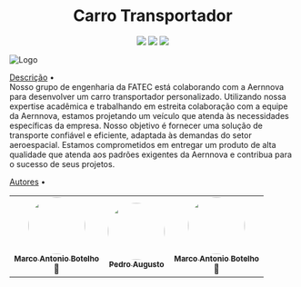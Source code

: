 <h1 align="center"> Carro Transportador</h1>
<p align="center">
<img src="https://img.shields.io/badge/Status-Em progresso-%237159c1?style=for-the-badge&logo=ghost"/>
<img src="https://img.shields.io/badge/Instituição-Faculdade%20de%20Tecnologia%20de%20SJC-green"/>
<img src="https://img.shields.io/badge/Curso-Manut.Aeronaves-green"/>

![Logo]([file:///C:/Users/Fatec/Pictures/Captura%20de%20tela%202024-06-05%20210441.png](https://private-user-images.githubusercontent.com/101574709/337051452-08c0f95c-4654-44a3-8cc2-43a66561556e.png?jwt=eyJhbGciOiJIUzI1NiIsInR5cCI6IkpXVCJ9.eyJpc3MiOiJnaXRodWIuY29tIiwiYXVkIjoicmF3LmdpdGh1YnVzZXJjb250ZW50LmNvbSIsImtleSI6ImtleTUiLCJleHAiOjE3MTc2MzI5MjQsIm5iZiI6MTcxNzYzMjYyNCwicGF0aCI6Ii8xMDE1NzQ3MDkvMzM3MDUxNDUyLTA4YzBmOTVjLTQ2NTQtNDRhMy04Y2MyLTQzYTY2NTYxNTU2ZS5wbmc_WC1BbXotQWxnb3JpdGhtPUFXUzQtSE1BQy1TSEEyNTYmWC1BbXotQ3JlZGVudGlhbD1BS0lBVkNPRFlMU0E1M1BRSzRaQSUyRjIwMjQwNjA2JTJGdXMtZWFzdC0xJTJGczMlMkZhd3M0X3JlcXVlc3QmWC1BbXotRGF0ZT0yMDI0MDYwNlQwMDEwMjRaJlgtQW16LUV4cGlyZXM9MzAwJlgtQW16LVNpZ25hdHVyZT0yMTYxMmYxN2QzOGFmOGFhZjBlMjNjMWNhNDJmMTQwNWY4NzFmMGE5ZDRhYzZlZTk3NmM1NDllYjc1MTU1ZjNhJlgtQW16LVNpZ25lZEhlYWRlcnM9aG9zdCZhY3Rvcl9pZD0wJmtleV9pZD0wJnJlcG9faWQ9MCJ9.IpaKhTPbwWqEZWFkVvGMBxYh2zaLA2NbXf-kTVWxhEM)) 

<a href="#objetivo">Descrição</a> •  
Nosso grupo de engenharia da FATEC está colaborando com a Aernnova para desenvolver um carro transportador personalizado. Utilizando nossa expertise acadêmica e trabalhando em estreita colaboração com a equipe da Aernnova, estamos projetando um veículo que atenda às necessidades específicas da empresa. Nosso objetivo é fornecer uma solução de transporte confiável e eficiente, adaptada às demandas do setor aeroespacial. Estamos comprometidos em entregar um produto de alta qualidade que atenda aos padrões exigentes da Aernnova e contribua para o sucesso de seus projetos.

<a href="#autor">Autores</a> •
</p>
<table>
<tr>
<td align="center"><a href="https://github.com/Marco-Botelho"><img style="border-radius: 50%;" src="https://user-images.githubusercontent.com/101574709/165812631-a8692cdf-31dc-4e2d-97f7-fd76e394ce18.jpeg" width="100px;" alt=""/><br /><sub><b>Marco Antonio Botelho</b></sub></a><br /><a>🚀</a></td>
<td align="center"><a href="https://github.com/Pedro-Augusto-Bento"><img style="border-radius: 50%;" src="https://user-images.githubusercontent.com/101574709/165819299-ae971af7-5e0f-478e-b7e9-202a63f034b3.jpeg" width="100px;" alt=""/><br /><sub><b>Pedro Augusto </b>
<td align="center"><a href="https://github.com/Mateus Santos"><img style="border-radius: 50%;" src="https://user-images.githubusercontent.com/101574709/165812631-a8692cdf-31dc-4e2d-97f7-fd76e394ce18.jpeg" width="100px;" alt=""/><br /><sub><b>Marco Antonio Botelho</b></sub></a><br /><a>🚀</a></td>

